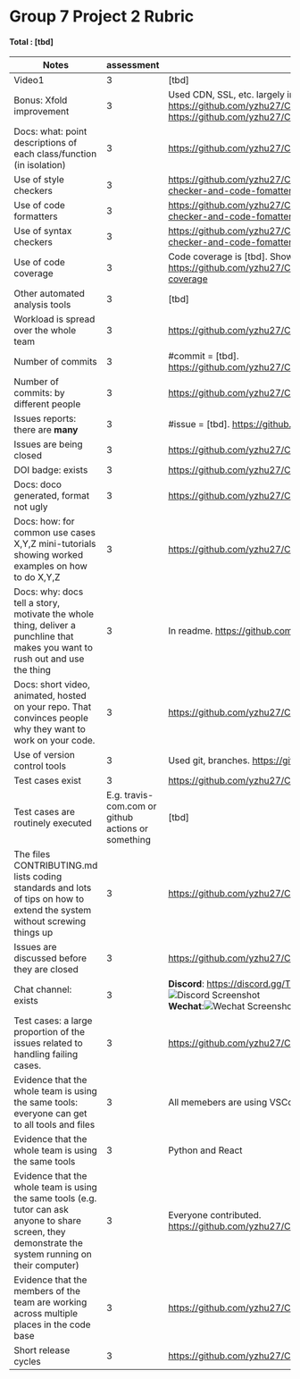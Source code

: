 # Group 7 Project 2 Rubric

#### Total : [tbd]

|Notes|assessment|evidence|
|-----|---------|----------|
|Video1|3|[tbd]
|Bonus: Xfold improvement|3|Used CDN, SSL, etc. largely improved the scalability and security. https://github.com/yzhu27/CookBook/blob/main/docs/Scalability.md, https://github.com/yzhu27/CookBook/blob/main/docs/Safety.md
|Docs: what: point descriptions of each class/function (in isolation) |3|https://github.com/yzhu27/CookBook/tree/main/docs|
|Use of style checkers |3|https://github.com/yzhu27/CookBook/blob/main/README.md#style-checker-and-code-fomatter|
|Use of code formatters |3|https://github.com/yzhu27/CookBook/blob/main/README.md#style-checker-and-code-fomatter|
|Use of syntax checkers |3|https://github.com/yzhu27/CookBook/blob/main/README.md#style-checker-and-code-fomatter|
|Use of code coverage |3|Code coverage is [tbd]. Shown in the badging. https://github.com/yzhu27/CookBook/blob/main/README.md#code-coverage|
|Other automated analysis tools|3|[tbd]|
|Workload is spread over the whole team |3|https://github.com/yzhu27/CookBook/graphs/contributors
|Number of commits|3|#commit = [tbd]. https://github.com/yzhu27/CookBook/graphs/contributors|
|Number of commits: by different people|3|https://github.com/yzhu27/CookBook/graphs/contributors|
|Issues reports: there are **many**|3|#issue = [tbd]. https://github.com/yzhu27/CookBook/issues|
|Issues are being closed|3|https://github.com/yzhu27/CookBook/issues|
|DOI badge: exists|3|https://github.com/yzhu27/CookBook/blob/main/README.md
|Docs: doco generated, format not ugly |3|https://github.com/yzhu27/CookBook/tree/main/docs|
|Docs: how: for common use cases X,Y,Z mini-tutorials showing worked examples on how to do X,Y,Z|3|https://github.com/yzhu27/CookBook#Use-cases-tutorials|
|Docs: why: docs tell a story, motivate the whole thing, deliver a punchline that makes you want to rush out and use the thing|3|In readme. https://github.com/yzhu27/CookBook#why-cookbook|
|Docs: short video, animated, hosted on your repo. That convinces people why they want to work on your code.|3|https://github.com/yzhu27/CookBook#demo|
|Use of version control tools|3|Used git, branches. https://github.com/yzhu27/CookBook|
|Test cases exist|3|https://github.com/yzhu27/CookBook/tree/main/tests|
|Test cases are routinely executed|E.g. travis-com.com or github actions or something|[tbd]|
|The files CONTRIBUTING.md lists coding standards and lots of tips on how to extend the system without screwing things up|3|https://github.com/yzhu27/CookBook/blob/main/CONTRIBUTING.md|
|Issues are discussed before they are closed|3|https://github.com/yzhu27/CookBook/issues|
|Chat channel: exists|3|**Discord**: https://discord.gg/TMqzrGrc<br />![Discord Screenshot](https://github.com/yzhu27/CookBook/blob/main/docs/images/screenshot2.png)<br />**Wechat**:![Wechat Screenshot](https://github.com/yzhu27/CookBook/blob/main/docs/images/screenshot1.png)|
|Test cases: a large proportion of the issues related to handling failing cases.|3|https://github.com/yzhu27/CookBook/issues|
|Evidence that the whole team is using the same tools: everyone can get to all tools and files |3|All memebers are using VSCode for development and git for VCS.
|Evidence that the whole team is using the same tools|3|Python and React|
|Evidence that the whole team is using the same tools (e.g. tutor can ask anyone to share screen, they demonstrate the system running on their computer)|3|Everyone contributed. https://github.com/yzhu27/CookBook/graphs/contributors|
|Evidence that the members of the team are working across multiple places in the code base|3|https://github.com/yzhu27/CookBook/graphs/contributors|
|Short release cycles |3|https://github.com/yzhu27/CookBook/graphs/contributors|
